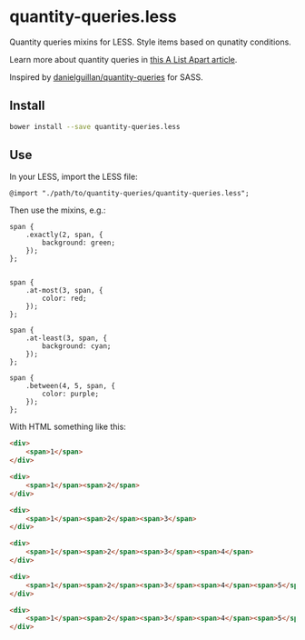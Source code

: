 # quantity-queries.less

Quantity queries mixins for LESS. Style items based on qunatity conditions.

Learn more about quantity queries in [this A List Apart article](http://alistapart.com/article/quantity-queries-for-css).

Inspired by [danielguillan/quantity-queries](https://github.com/danielguillan/quantity-queries) for SASS.

## Install

```sh
bower install --save quantity-queries.less
```

## Use

In your LESS, import the LESS file:

```less
@import "./path/to/quantity-queries/quantity-queries.less";
```

Then use the mixins, e.g.:

```less
span {
    .exactly(2, span, {
        background: green;
    });
};


span {
    .at-most(3, span, {
        color: red;
    });
};

span {
    .at-least(3, span, {
        background: cyan;
    });
};

span {
    .between(4, 5, span, {
        color: purple;
    });
};
```

With HTML something like this:

```html
<div>
    <span>1</span>
</div>

<div>
    <span>1</span><span>2</span>
</div>

<div>
    <span>1</span><span>2</span><span>3</span>
</div>

<div>
    <span>1</span><span>2</span><span>3</span><span>4</span>
</div>

<div>
    <span>1</span><span>2</span><span>3</span><span>4</span><span>5</span>
</div>

<div>
    <span>1</span><span>2</span><span>3</span><span>4</span><span>5</span><span>6</span>
</div>
```
